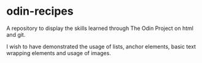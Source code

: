 # odin-recipes

A repository to display the skills learned through The Odin Project on html and git.

I wish to have demonstrated the usage of lists, anchor elements, basic text wrapping elements and usage of images.